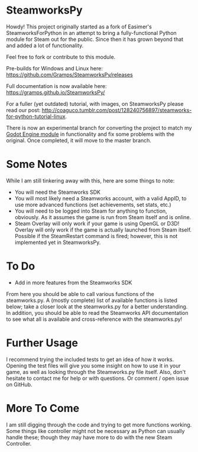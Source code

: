 # SteamworksPy
Howdy!  This project originally started as a fork of Easimer's SteamworksForPython in an attempt to bring a fully-functional Python module for Steam out for the public.  Since then it has grown beyond that and added a lot of functionality.

Feel free to fork or contribute to this module.

Pre-builds for Windows and Linux here: https://github.com/Gramps/SteamworksPy/releases

Full documentation is now available here: https://gramps.github.io/SteamworksPy/

For a fuller (yet outdated) tutorial, with images, on SteamworksPy please read our post: http://coaguco.tumblr.com/post/128240756897/steamworks-for-python-tutorial-linux.

There is now an experimental branch for converting the project to match my [Godot Engine module](https://github.com/Gramps/GodotSteam) in functionality and fix some problems with the original.  Once completed, it will move to the master branch.

# Some Notes
While I am still tinkering away with this, here are some things to note:

- You will need the Steamworks SDK
- You will most likely need a Steamworks account, with a valid AppID, to use more advanced functions (set achievements, set stats, etc.)
- You will need to be logged into Steam for anything to function, obviously.  As it assumes the game is run from Steam itself and is online.
- Steam Overlay will only work if your game is using OpenGL or D3D!  Overlay will only work if the game is actually launched from Steam itself.  Possible if the SteamRestart command is fired; however, this is not implemented yet in SteamworksPy.

# To Do
- Add in more features from the Steamworks SDK

From here you should be able to call various functions of the steamworks.py.  A (mostly complete) list of available functions is listed below; take a closer look at the steamworks.py for a better understanding.  In addition, you should be able to read the Steamworks API documentation to see what all is available and cross-reference with the steamworks.py!

# Further Usage
I recommend trying the included tests to get an idea of how it works. Opening the test files will give you some insight on how to use it in your game, as well as looking through the Steamworks.py file itself.  Also, don't hesitate to contact me for help or with questions. Or comment / open issue on GitHub.

# More To Come
I am still digging through the code and trying to get more functions working.  Some things like controller might not be necessary as Python can usually handle these; though they may have more to do with the new Steam Controller.
